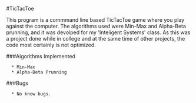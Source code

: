 #TicTacToe

This program is a commmand line based TicTacToe game where you play against the computer. The algorithms used were Min-Max and Alpha-Beta prunning, and it was devolped for my 'Inteligent Systems' class. As this was a project done while in college and at the same time of other projects, the code most certainly is not optimized.

###Algorithms Implemented

      * Min-Max
      * Alpha-Beta Prunning

###Bugs

      * No know bugs.

